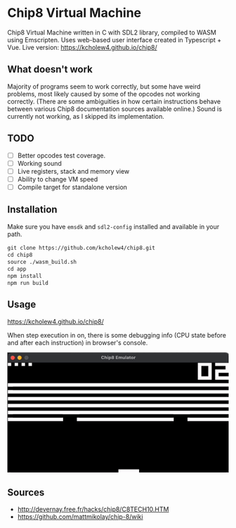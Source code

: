 
# Chip8 Virtual Machine

Chip8 Virtual Machine written in C with SDL2 library, compiled to WASM using Emscripten. Uses web-based user interface created in Typescript + Vue. Live version: <https://kcholew4.github.io/chip8/>

## What doesn't work
Majority of programs seem to work correctly, but some have weird problems, most likely caused by some of the opcodes not working correctly. (There are some ambiguities in how certain instructions behave between various Chip8 documentation sources available online.) Sound is currently not working, as I skipped its implementation.

## TODO
- [ ] Better opcodes test coverage.
- [ ] Working sound
- [ ] Live registers, stack and memory view
- [ ] Ability to change VM speed
- [ ] Compile target for standalone version

## Installation
Make sure you have `emsdk` and `sdl2-config` installed and available in your path.

```
git clone https://github.com/kcholew4/chip8.git
cd chip8
source ./wasm_build.sh
cd app
npm install
npm run build
```

## Usage

<https://kcholew4.github.io/chip8/>

When step execution in on, there is some debugging info (CPU state before and after each instruction) in browser's console.

![](https://raw.githubusercontent.com/kcholew4/chip8/main/gifs/breakout.gif)

## Sources
- <http://devernay.free.fr/hacks/chip8/C8TECH10.HTM>
- <https://github.com/mattmikolay/chip-8/wiki>
